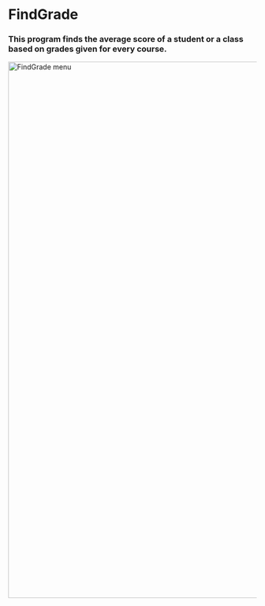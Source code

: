 <h1>FindGrade</h1>
<h3>This program finds the average score of a student or a class based on grades given for every course.</h3>


<img width="1089" alt="FindGrade menu" src="https://user-images.githubusercontent.com/57183092/90240618-41175280-de32-11ea-9f4e-589a34335719.png">

